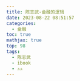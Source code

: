 ```yaml
---
title: 陈志武-金融的逻辑
date: 2023-08-22 08:51:57
categories:
  - 金融
toc: true
mathjax: true
top: 98
tags:
  - 陈志武
  - ibook
  - ✰✰
---
```

